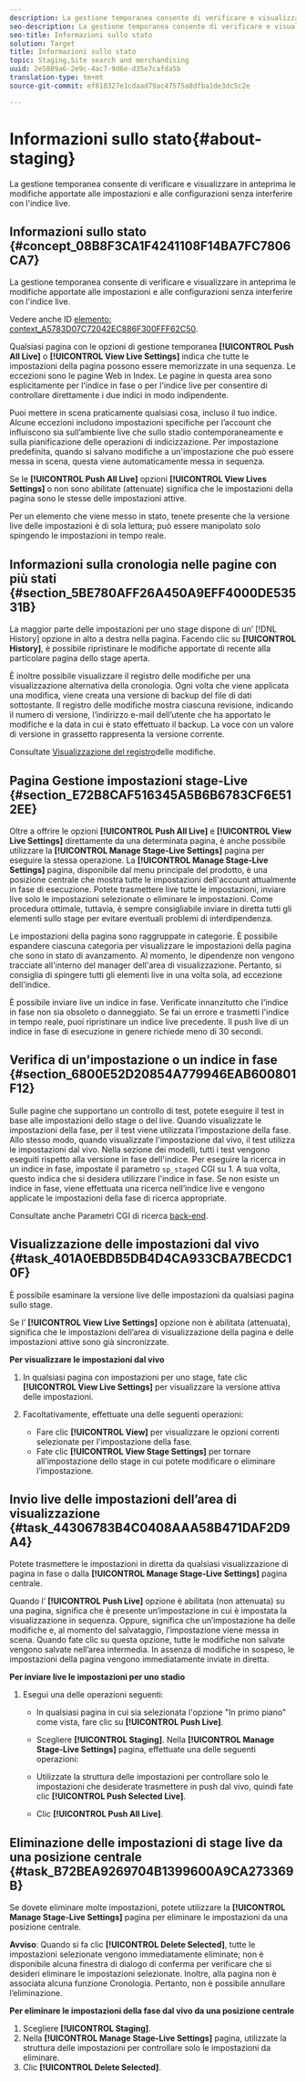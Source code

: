 ```yaml
---
description: La gestione temporanea consente di verificare e visualizzare in anteprima le modifiche apportate alle impostazioni e alle configurazioni senza interferire con l'indice live.
seo-description: La gestione temporanea consente di verificare e visualizzare in anteprima le modifiche apportate alle impostazioni e alle configurazioni senza interferire con l'indice live.
seo-title: Informazioni sullo stato
solution: Target
title: Informazioni sullo stato
topic: Staging,Site search and merchandising
uuid: 2e5889a6-2e9c-4ac7-9d6e-d35e7cafda5b
translation-type: tm+mt
source-git-commit: ef818327e1cdaad79ac47575a8dfba1de3dc5c2e

---
```



# Informazioni sullo stato{#about-staging}

La gestione temporanea consente di verificare e visualizzare in anteprima le modifiche apportate alle impostazioni e alle configurazioni senza interferire con l&#39;indice live.

## Informazioni sullo stato {#concept_08B8F3CA1F4241108F14BA7FC7806CA7}

La gestione temporanea consente di verificare e visualizzare in anteprima le modifiche apportate alle impostazioni e alle configurazioni senza interferire con l&#39;indice live.

Vedere anche ID [elemento: context_A5783D07C72042EC886F300FFF62C50](c-about-simulator.md#context_A5783D07C72042EC8886F300FFF62C50).

Qualsiasi pagina con le opzioni di gestione temporanea **[!UICONTROL Push All Live]** o **[!UICONTROL View Live Settings]** indica che tutte le impostazioni della pagina possono essere memorizzate in una sequenza. Le eccezioni sono le pagine Web in Index. Le pagine in questa area sono esplicitamente per l&#39;indice in fase o per l&#39;indice live per consentire di controllare direttamente i due indici in modo indipendente.

Puoi mettere in scena praticamente qualsiasi cosa, incluso il tuo indice. Alcune eccezioni includono impostazioni specifiche per l’account che influiscono sia sull’ambiente live che sullo stadio contemporaneamente e sulla pianificazione delle operazioni di indicizzazione. Per impostazione predefinita, quando si salvano modifiche a un&#39;impostazione che può essere messa in scena, questa viene automaticamente messa in sequenza.

Se le **[!UICONTROL Push All Live]** opzioni **[!UICONTROL View Lives Settings]** o non sono abilitate (attenuate) significa che le impostazioni della pagina sono le stesse delle impostazioni attive.

Per un elemento che viene messo in stato, tenete presente che la versione live delle impostazioni è di sola lettura; può essere manipolato solo spingendo le impostazioni in tempo reale.

## Informazioni sulla cronologia nelle pagine con più stati {#section_5BE780AFF26A450A9EFF4000DE53531B}

La maggior parte delle impostazioni per uno stage dispone di un’ [!DNL History] opzione in alto a destra nella pagina. Facendo clic su **[!UICONTROL History]**, è possibile ripristinare le modifiche apportate di recente alla particolare pagina dello stage aperta.

È inoltre possibile visualizzare il registro delle modifiche per una visualizzazione alternativa della cronologia. Ogni volta che viene applicata una modifica, viene creata una versione di backup del file di dati sottostante. Il registro delle modifiche mostra ciascuna revisione, indicando il numero di versione, l’indirizzo e-mail dell’utente che ha apportato le modifiche e la data in cui è stato effettuato il backup. La voce con un valore di versione in grassetto rappresenta la versione corrente.

Consultate [Visualizzazione del registro](c-about-reports-menu/c-about-reports-menu.md#task_166F1156719F4B3D834BEA8E249C8057)delle modifiche.

## Pagina Gestione impostazioni stage-Live {#section_E72B8CAF516345A5B6B6783CF6E512EE}

Oltre a offrire le opzioni **[!UICONTROL Push All Live]** e **[!UICONTROL View Live Settings]** direttamente da una determinata pagina, è anche possibile utilizzare la **[!UICONTROL Manage Stage-Live Settings]** pagina per eseguire la stessa operazione. La **[!UICONTROL Manage Stage-Live Settings]** pagina, disponibile dal menu principale del prodotto, è una posizione centrale che mostra tutte le impostazioni dell&#39;account attualmente in fase di esecuzione. Potete trasmettere live tutte le impostazioni, inviare live solo le impostazioni selezionate o eliminare le impostazioni. Come procedura ottimale, tuttavia, è sempre consigliabile inviare in diretta tutti gli elementi sullo stage per evitare eventuali problemi di interdipendenza.

Le impostazioni della pagina sono raggruppate in categorie. È possibile espandere ciascuna categoria per visualizzare le impostazioni della pagina che sono in stato di avanzamento. Al momento, le dipendenze non vengono tracciate all&#39;interno del manager dell&#39;area di visualizzazione. Pertanto, si consiglia di spingere tutti gli elementi live in una volta sola, ad eccezione dell&#39;indice.

È possibile inviare live un indice in fase. Verificate innanzitutto che l&#39;indice in fase non sia obsoleto o danneggiato. Se fai un errore e trasmetti l&#39;indice in tempo reale, puoi ripristinare un indice live precedente. Il push live di un indice in fase di esecuzione in genere richiede meno di 30 secondi.

## Verifica di un&#39;impostazione o un indice in fase {#section_6800E52D20854A779946EAB600801F12}

Sulle pagine che supportano un controllo di test, potete eseguire il test in base alle impostazioni dello stage o del live. Quando visualizzate le impostazioni della fase, per il test viene utilizzata l’impostazione della fase. Allo stesso modo, quando visualizzate l&#39;impostazione dal vivo, il test utilizza le impostazioni dal vivo. Nella sezione dei modelli, tutti i test vengono eseguiti rispetto alla versione in fase dell&#39;indice. Per eseguire la ricerca in un indice in fase, impostate il parametro `sp_staged` CGI su 1. A sua volta, questo indica che si desidera utilizzare l&#39;indice in fase. Se non esiste un indice in fase, viene effettuata una ricerca nell’indice live e vengono applicate le impostazioni della fase di ricerca appropriate.

Consultate anche Parametri CGI di ricerca [back-end](c-appendices/c-cgiparameters.md#reference_582E85C3886740C98FE88CA9DF7918E8).

## Visualizzazione delle impostazioni dal vivo {#task_401A0EBDB5DB4D4CA933CBA7BECDC10F}

È possibile esaminare la versione live delle impostazioni da qualsiasi pagina sullo stage.

<!-- 

t_viewing_live_settings.xml

 -->

Se l’ **[!UICONTROL View Live Settings]** opzione non è abilitata (attenuata), significa che le impostazioni dell’area di visualizzazione della pagina e delle impostazioni attive sono già sincronizzate.

**Per visualizzare le impostazioni dal vivo**

1. In qualsiasi pagina con impostazioni per uno stage, fate clic **[!UICONTROL View Live Settings]** per visualizzare la versione attiva delle impostazioni.
1. Facoltativamente, effettuate una delle seguenti operazioni:

   * Fare clic **[!UICONTROL View]** per visualizzare le opzioni correnti selezionate per l&#39;impostazione della fase.
   * Fate clic **[!UICONTROL View Stage Settings]** per tornare all’impostazione dello stage in cui potete modificare o eliminare l’impostazione.

## Invio live delle impostazioni dell’area di visualizzazione {#task_44306783B4C0408AAA58B471DAF2D9A4}

Potete trasmettere le impostazioni in diretta da qualsiasi visualizzazione di pagina in fase o dalla **[!UICONTROL Manage Stage-Live Settings]** pagina centrale.

<!-- 

t_pushing_live_settings_live.xml

 -->

Quando l’ **[!UICONTROL Push Live]** opzione è abilitata (non attenuata) su una pagina, significa che è presente un’impostazione in cui è impostata la visualizzazione in sequenza. Oppure, significa che un’impostazione ha delle modifiche e, al momento del salvataggio, l’impostazione viene messa in scena. Quando fate clic su questa opzione, tutte le modifiche non salvate vengono salvate nell’area intermedia. In assenza di modifiche in sospeso, le impostazioni della pagina vengono immediatamente inviate in diretta.

**Per inviare live le impostazioni per uno stadio**

1. Esegui una delle operazioni seguenti:

   * In qualsiasi pagina in cui sia selezionata l&#39;opzione &quot;In primo piano&quot; come vista, fare clic su **[!UICONTROL Push Live]**.
   * Scegliere **[!UICONTROL Staging]**. Nella **[!UICONTROL Manage Stage-Live Settings]** pagina, effettuate una delle seguenti operazioni:

   * Utilizzate la struttura delle impostazioni per controllare solo le impostazioni che desiderate trasmettere in push dal vivo, quindi fate clic **[!UICONTROL Push Selected Live]**.
   * Clic **[!UICONTROL Push All Live]**.

## Eliminazione delle impostazioni di stage live da una posizione centrale {#task_B72BEA9269704B1399600A9CA273369B}

Se dovete eliminare molte impostazioni, potete utilizzare la **[!UICONTROL Manage Stage-Live Settings]** pagina per eliminare le impostazioni da una posizione centrale.

<!-- 

t_deleting_staged_settings_from_a_central_location.xml

 -->

**Avviso**: Quando si fa clic **[!UICONTROL Delete Selected]**, tutte le impostazioni selezionate vengono immediatamente eliminate; non è disponibile alcuna finestra di dialogo di conferma per verificare che si desideri eliminare le impostazioni selezionate. Inoltre, alla pagina non è associata alcuna funzione Cronologia. Pertanto, non è possibile annullare l’eliminazione.

**Per eliminare le impostazioni della fase dal vivo da una posizione centrale**

1. Scegliere **[!UICONTROL Staging]**.
1. Nella **[!UICONTROL Manage Stage-Live Settings]** pagina, utilizzate la struttura delle impostazioni per controllare solo le impostazioni da eliminare.
1. Clic **[!UICONTROL Delete Selected]**.
